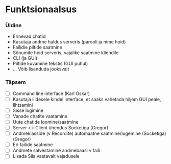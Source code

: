 # Funktsionaalsus
### Üldine
- Erinevad chatid
- Kasutaja andme haldus serveris (parooli ja nime hoid)
- Failidie piltide saatmine
- Sõnumite hoid serveris, vajalike saatmine kliendile
- CLI (ja GUI)
- Piltide kuvamine tekstis (GUI puhul)
- ... Võib lisanduda jooksvalt
### Täpsem
- [ ] Command line interface (Karl Oskar)
- [ ] Kasutaja liidesele kindel interface, et saaks vahetada hiljem GUI peale, lihtsamini
- [ ] Sisse logimine
- [ ] Vanade chatite vaatamine
- [ ] Uute chatide loomine/saatmine
- [ ] Server <-> Client ühendus Socketiga (Gregor)
- [ ] Andmeklasside (v Recordite) automaatne saatmine/lugemine (Socketiga) (Gregor)
- [ ] Eri failide saatmine
- [ ] Andmete salvestamine andmebaasi v faili
- [ ] Lisada Siia vastavalt vajadusele
